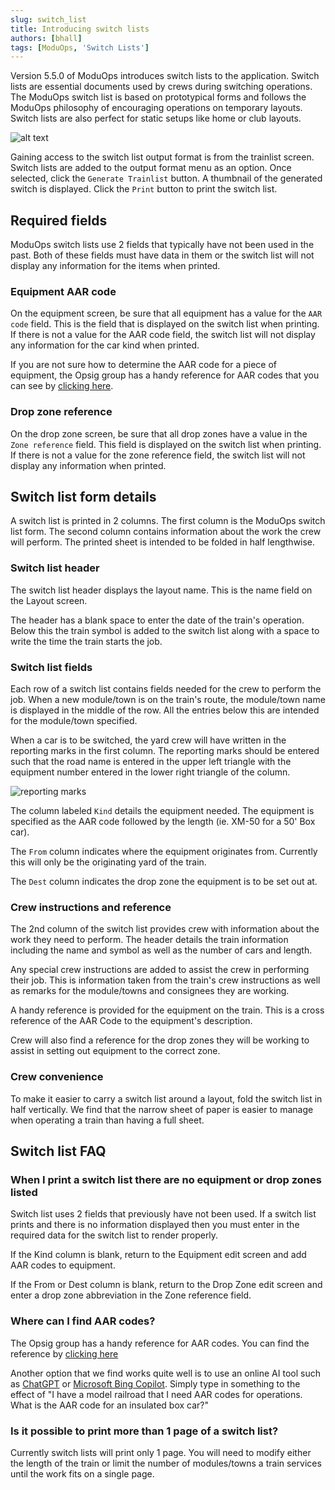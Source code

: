 ```yaml
---
slug: switch_list
title: Introducing switch lists
authors: [bhall]
tags: [ModuOps, 'Switch Lists']
---
```


Version 5.5.0 of ModuOps introduces switch lists to the application. Switch lists are essential documents used by crews during switching operations. The ModuOps switch list is based on prototypical forms and follows the ModuOps philosophy of encouraging operations on temporary layouts. Switch lists are also perfect for static setups like home or club layouts.

![alt text](/img/switchlist.svg)

<!-- truncate -->

Gaining access to the switch list output format is from the trainlist screen. Switch lists are added to the output format menu as an option. Once selected, click the `Generate Trainlist` button. A thumbnail of the generated switch is displayed. Click the `Print` button to print the switch list.

## Required fields

ModuOps switch lists use 2 fields that typically have not been used in the past. Both of these fields must have data in them or the switch list will not display any information for the items when printed.

### Equipment AAR code

On the equipment screen, be sure that all equipment has a value for the `AAR code` field. This is the field that is displayed on the switch list when printing. If there is not a value for the AAR code field, the switch list will not display any information for the car kind when printed.

If you are not sure how to determine the AAR code for a piece of equipment, the Opsig group has a handy reference for AAR codes that you can see by [clicking here](https://www.opsig.org/files/resources/AARFreightCarCodes.pdf).

### Drop zone reference

On the drop zone screen, be sure that all drop zones have a value in the `Zone reference` field. This field is displayed on the switch list when printing. If there is not a value for the zone reference field, the switch list will not display any information when printed.

## Switch list form details

A switch list is printed in 2 columns. The first column is the ModuOps switch list form. The second column contains information about the work the crew will perform. The printed sheet is intended to be folded in half lengthwise.

### Switch list header

The switch list header displays the layout name. This is the name field on the Layout screen.

The header has a blank space to enter the date of the train's operation. Below this the train symbol is added to the switch list along with a space to write the time the train starts the job.

### Switch list fields

Each row of a switch list contains fields needed for the crew to perform the job. When a new module/town is on the train's route, the module/town name is displayed in the middle of the row. All the entries below this are intended for the module/town specified.

When a car is to be switched, the yard crew will have written in the reporting marks in the first column. The reporting marks should be entered such that the road name is entered in the upper left triangle with the equipment number entered in the lower right triangle of the column.

![reporting marks](/img/reporting_marks.svg)

The column labeled `Kind` details the equipment needed. The equipment is specified as the AAR code followed by the length (ie. XM-50 for a 50' Box car).

The `From` column indicates where the equipment originates from. Currently this will only be the originating yard of the train.

The `Dest` column indicates the drop zone the equipment is to be set out at.

### Crew instructions and reference

The 2nd column of the switch list provides crew with information about the work they need to perform. The header details the train information including the name and symbol as well as the number of cars and length.

Any special crew instructions are added to assist the crew in performing their job. This is information taken from the train's crew instructions as well as remarks for the module/towns and consignees they are working.

A handy reference is provided for the equipment on the train. This is a cross reference of the AAR Code to the equipment's description.

Crew will also find a reference for the drop zones they will be working to assist in setting out equipment to the correct zone.

### Crew convenience

To make it easier to carry a switch list around a layout, fold the switch list in half vertically. We find that the narrow sheet of paper is easier to manage when operating a train than having a full sheet.

## Switch list FAQ

### When I print a switch list there are no equipment or drop zones listed

Switch list uses 2 fields that previously have not been used. If a switch list prints and there is no information displayed then you must enter in the required data for the switch list to render properly.

If the Kind column is blank, return to the Equipment edit screen and add AAR codes to equipment.

If the From or Dest column is blank, return to the Drop Zone edit screen and enter a drop zone abbreviation in the Zone reference field.

### Where can I find AAR codes?

The Opsig group has a handy reference for AAR codes. You can find the reference by [clicking here](https://www.opsig.org/files/resources/AARFreightCarCodes.pdf)

Another option that we find works quite well is to use an online AI tool such as [ChatGPT](https://chatgpt.com) or [Microsoft Bing Copilot](https://www.bing.com/chat?q=Microsoft+Copilot&FORM=hpcodx). Simply type in something to the effect of "I have a model railroad that I need AAR codes for operations. What is the AAR code for an insulated box car?"

### Is it possible to print more than 1 page of a switch list?

Currently switch lists will print only 1 page. You will need to modify either the length of the train or limit the number of modules/towns a train services until the work fits on a single page.
